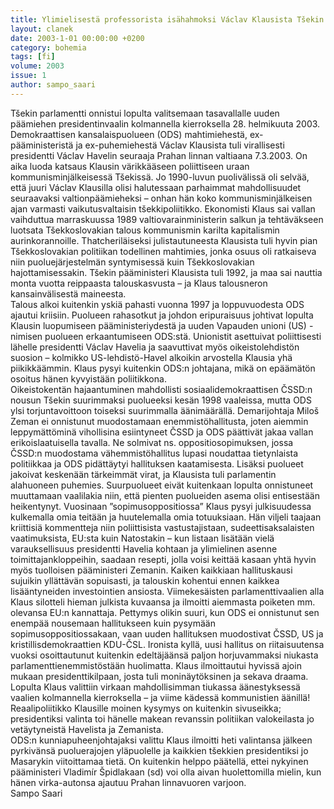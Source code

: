 ```yaml
---
title: Ylimielisestä professorista isähahmoksi Václav Klausista Tšekin toinen presidentti
layout: clanek
date: 2003-1-01 00:00:00 +0200
category: bohemia
tags: [fi]
volume: 2003
issue: 1
author: sampo_saari
---
```

  
Tšekin parlamentti onnistui lopulta valitsemaan tasavallalle uuden päämiehen presidentinvaalin kolmannella kierroksella 28. helmikuuta 2003. Demokraattisen kansalaispuolueen (ODS) mahtimiehestä, ex-pääministeristä ja ex-puhemiehestä Václav Klausista tuli virallisesti presidentti Václav Havelin seuraaja Prahan linnan valtiaana 7.3.2003.  On aika luoda katsaus Klausin värikkääseen poliittiseen uraan kommunisminjälkeisessä Tšekissä.
Jo 1990-luvun puolivälissä oli selvää, että juuri Václav Klausilla olisi halutessaan parhaimmat mahdollisuudet seuraavaksi valtionpäämieheksi – onhan hän koko kommunisminjälkeisen ajan varmasti vaikutusvaltaisin tšekkipoliitikko. Ekonomisti Klaus sai vallan vaihduttua marraskuussa 1989 valtiovarainministerin salkun ja tehtäväkseen luotsata Tšekkoslovakian talous kommunismin karilta kapitalismin aurinkorannoille. Thatcheriläiseksi julistautuneesta Klausista tuli hyvin pian Tšekkoslovakian politiikan todellinen mahtimies, jonka osuus oli ratkaiseva niin puoluejärjestelmän syntymisessä kuin Tšekkoslovakian hajottamisessakin. Tšekin pääministeri Klausista tuli 1992, ja maa sai nauttia monta vuotta reippaasta talouskasvusta – ja Klaus talousneron kansainvälisestä maineesta.  
Talous alkoi kuitenkin yskiä pahasti vuonna 1997 ja loppuvuodesta ODS ajautui kriisiin. Puolueen rahasotkut ja johdon eripuraisuus johtivat lopulta Klausin luopumiseen pääministeriydestä ja uuden Vapauden unioni (US) -nimisen puolueen erkaantumiseen ODS:stä. Unionistit asettuivat poliittisesti lähelle presidentti Václav Havelia ja saavuttivat myös oikeistolehdistön suosion – kolmikko US-lehdistö-Havel alkoikin arvostella Klausia yhä piikikkäämmin. Klaus pysyi kuitenkin ODS:n johtajana, mikä on epäämätön osoitus hänen kyvyistään poliitikkona.  
Oikeistokentän hajaantuminen mahdollisti sosiaalidemokraattisen ČSSD:n nousun Tšekin suurimmaksi puolueeksi kesän 1998 vaaleissa, mutta ODS ylsi torjuntavoittoon toiseksi suurimmalla äänimäärällä. Demarijohtaja Miloš Zeman ei onnistunut muodostamaan enemmistöhallitusta, joten aiemmin leppymättöminä vihollisina esiintyneet ČSSD ja ODS päättivät jakaa vallan erikoislaatuisella tavalla. Ne solmivat ns. oppositiosopimuksen, jossa ČSSD:n muodostama vähemmistöhallitus lupasi noudattaa tietynlaista politiikkaa ja ODS pidättäytyi hallituksen kaatamisesta. Lisäksi puolueet jakoivat keskenään tärkeimmät virat, ja Klausista tuli parlamentin alahuoneen puhemies. Suurpuolueet eivät kuitenkaan lopulta onnistuneet muuttamaan vaalilakia niin, että pienten puolueiden asema olisi entisestään heikentynyt. 
Vuosinaan ”sopimusoppositiossa” Klaus pysyi julkisuudessa kulkemalla omia teitään ja huutelemalla omia totuuksiaan. Hän viljeli taajaan kriittisiä kommentteja niin poliittisista vastustajistaan, sudeettisaksalaisten vaatimuksista, EU:sta kuin Natostakin – kun listaan lisätään vielä varauksellisuus presidentti Havelia kohtaan ja ylimielinen asenne toimittajankloppeihin, saadaan resepti, jolla voisi keittää kasaan yhtä hyvin myös tuolloisen pääministeri Zemanin. Kaiken kaikkiaan hallituskausi sujuikin yllättävän sopuisasti, ja talouskin kohentui ennen kaikkea lisääntyneiden investointien ansiosta. 
Viimekesäisten parlamenttivaalien alla Klaus silotteli hieman julkista kuvaansa ja ilmoitti aiemmasta poiketen mm. olevansa EU:n kannattaja. Pettymys olikin suuri, kun ODS ei onnistunut sen enempää nousemaan hallitukseen kuin pysymään sopimusoppositiossakaan, vaan uuden hallituksen muodostivat ČSSD, US ja kristillisdemokraattien KDU-ČSL. Ironista kyllä, uusi hallitus on riitaisuutensa vuoksi osoittautunut kuitenkin edeltäjäänsä paljon horjuvammaksi niukasta parlamenttienemmistöstään huolimatta. 
Klaus ilmoittautui hyvissä ajoin mukaan presidenttikilpaan, josta tuli moninäytöksinen ja sekava draama. Lopulta Klaus valittiin virkaan mahdollisimman tiukassa äänestyksessä vaalien kolmannella kierroksella – ja viime kädessä kommunistien äänillä! Reaalipoliitikko Klausille moinen kysymys on kuitenkin sivuseikka; presidentiksi valinta toi hänelle makean revanssin politiikan valokeilasta jo vetäytyneistä Havelista ja Zemanista.  
ODS:n kunniapuheenjohtajaksi valittu Klaus ilmoitti heti valintansa jälkeen pyrkivänsä puoluerajojen yläpuolelle ja kaikkien tšekkien presidentiksi jo Masarykin viitoittamaa tietä. On kuitenkin helppo päätellä, ettei nykyinen pääministeri Vladimír Špidlakaan (sd) voi olla aivan huolettomilla mielin, kun hänen virka-autonsa ajautuu Prahan linnavuoren varjoon.  
Sampo Saari 